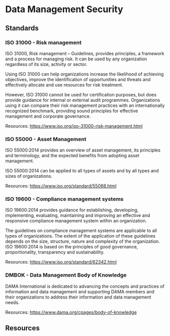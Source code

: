 # Data Management Security

## Standards

### ISO 31000 - Risk management

ISO 31000, Risk management – Guidelines, provides principles, a framework and a process for managing risk. It can be used by any organization regardless of its size, activity or sector.

Using ISO 31000 can help organizations increase the likelihood of achieving objectives, improve the identification of opportunities and threats and effectively allocate and use resources for risk treatment.

However, ISO 31000 cannot be used for certification purposes, but does provide guidance for internal or external audit programmes. Organizations using it can compare their risk management practices with an internationally recognized benchmark, providing sound principles for effective management and corporate governance.

Resources: <https://www.iso.org/iso-31000-risk-management.html>

### ISO 55000 - Asset Management

ISO 55000:2014 provides an overview of asset management, its principles and terminology, and the expected benefits from adopting asset management.

ISO 55000:2014 can be applied to all types of assets and by all types and sizes of organizations.

Resources: <https://www.iso.org/standard/55088.html>

### ISO 19600 - Compliance management systems

ISO 19600:2014 provides guidance for establishing, developing, implementing, evaluating, maintaining and improving an effective and responsive compliance management system within an organization.

The guidelines on compliance management systems are applicable to all types of organizations. The extent of the application of these guidelines depends on the size, structure, nature and complexity of the organization. ISO 19600:2014 is based on the principles of good governance, proportionality, transparency and sustainability.

Resources: <https://www.iso.org/standard/62342.html>

### DMBOK - Data Management Body of Knowledge

DAMA International is dedicated to advancing the concepts and practices of information and data management and supporting DAMA members and their organizations to address their information and data management needs.

Resources: <https://www.dama.org/cpages/body-of-knowledge>

## Resources